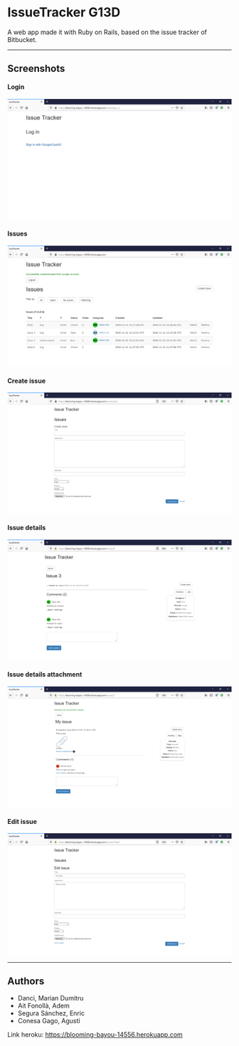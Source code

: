 # IssueTracker G13D 

A web app made it with Ruby on Rails, based on the issue tracker of Bitbucket.

---

## Screenshots

#### Login
![Login](images/1.PNG)

#### Issues
![Issues](images/2.PNG)

#### Create issue
![Create issue](images/3.PNG)

#### Issue details
![Issue details](images/4.PNG)

#### Issue details attachment
![Issue details attachment](images/5.PNG)

#### Edit issue
![Edit issue](images/6.PNG)

---

## Authors
- Danci, Marian Dumitru
- Ait Fonollà, Adem
- Segura Sánchez, Enric
- Conesa Gago, Agustí

Link heroku:
https://blooming-bayou-14556.herokuapp.com
